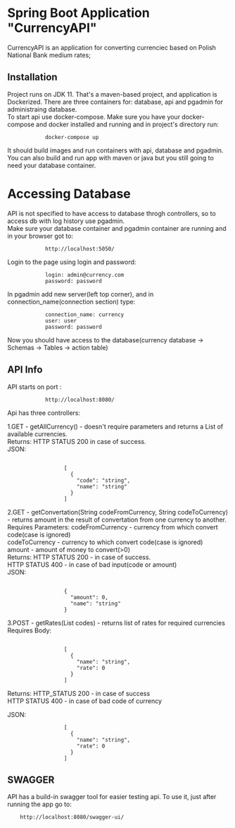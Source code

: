 # Spring Boot Application "CurrencyAPI" 

CurrencyAPI is an application for converting currenciec based on Polish National Bank medium rates;

## Installation 

Project runs on JDK 11. 
That's a maven-based project, and application is Dockerized. There are three containers for: database, api and pgadmin for administraing database.<br/>
To start api use docker-compose. 
Make sure you have your docker-compose and docker installed and running and in project's directory run:
```
            docker-compose up
```
It should build images and run containers with api, database and pgadmin.<br/>
You can also build and run app with maven or java but you still going to need your database container.
    
# Accessing Database

API is not specified to have access to database throgh controllers, so to access db with log history use pgadmin. <br/>
Make sure your database container and pgadmin container are running and in your browser got to:
```
            http://localhost:5050/
```
Login to the page using login and password:
```
            login: admin@currency.com
            password: password
```
In pgadmin add new server(left top corner), and in connection_name(connection section) type:
```
            connection_name: currency
            user: user
            password: password
```
Now you should have access to the database(currency database -> Schemas -> Tables -> action table)

## API Info

API starts on port :
```
            http://localhost:8080/
```
Api has three controllers:

1.GET - getAllCurrency() - doesn't require parameters and returns a List of available currencies.<br/>
Returns: HTTP STATUS 200 in case of success.<br/>
JSON:
```

                  [
                    {
                      "code": "string",
                      "name": "string"
                    }
                  ]
```

2.GET - getConvertation(String codeFromCurrency, String codeToCurrency) - returns amount in the result of convertation from one currency to another.<br/>
Requires Parameters: codeFromCurrency - currency from which convert code(case is ignored)<br/>
                     codeToCurrency - currency to which convert code(case is ignored)<br/>
                     amount - amount of money to convert(>0)<br/>
Returns: HTTP STATUS 200 - in case of success.<br/>
         HTTP STATUS 400 - in case of bad input(code or amount)<br/>
JSON: 
```

                  {
                    "amount": 0,
                    "name": "string"
                  }
```
3.POST - getRates(List<String> codes) - returns list of rates for required currencies<br/>
 Requires Body: 
```

                  [
                    {
                      "name": "string",
                      "rate": 0
                    }
                  ]
```
 Returns: HTTP_STATUS 200 - in case of success<br/>
          HTTP STATUS 400 - in case of bad code of currency<br/>

JSON: 
```
                  [
                    {
                      "name": "string",
                      "rate": 0
                    }
                  ]

```
## SWAGGER
    
API has a build-in swagger tool for easier testing api. To use it, just after running the app go to:
```
    http://localhost:8080/swagger-ui/
```
    

 
  
                                 
            
    
    
    

